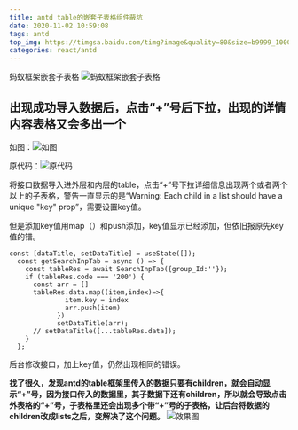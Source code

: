 ```yaml
---
title: antd table的嵌套子表格组件蔽坑
date: 2020-11-02 10:59:08
tags: antd
top_img: https://timgsa.baidu.com/timg?image&quality=80&size=b9999_10000&sec=1604395474516&di=5b3d068a6675d7af96d2f139b9a0f27d&imgtype=0&src=http%3A%2F%2Fb-ssl.duitang.com%2Fuploads%2Fitem%2F201810%2F28%2F20181028183440_RtJC3.thumb.700_0.jpeg
categories: react/antd
---
```

蚂蚁框架嵌套子表格
![蚂蚁框架嵌套子表格](https://upload-images.jianshu.io/upload_images/11060508-985034350b209e6e.png?imageMogr2/auto-orient/strip%7CimageView2/2/w/1240)


## 出现成功导入数据后，点击“+”号后下拉，出现的详情内容表格又会多出一个
如图：![如图](https://upload-images.jianshu.io/upload_images/11060508-4092407da1046e0d.png?imageMogr2/auto-orient/strip%7CimageView2/2/w/1240)

原代码：![原代码](https://upload-images.jianshu.io/upload_images/11060508-f401ea5538ec69c2.png?imageMogr2/auto-orient/strip%7CimageView2/2/w/1240)

将接口数据导入进外层和内层的table，点击“+”号下拉详细信息出现两个或者两个以上的子表格，警告一直显示的是“Warning: Each child in a list should have a unique "key" prop”，需要设置key值。

但是添加key值用map（）和push添加，key值显示已经添加，但依旧报原先key值的错。
```
const [dataTitle, setDataTitle] = useState([]);
  const getSearchInpTab = async () => {
    const tableRes = await SearchInpTab({group_Id:''});
    if (tableRes.code === '200') {
      const arr = []
      tableRes.data.map((item,index)=>{
              item.key = index
              arr.push(item)
            })
            setDataTitle(arr);
      // setDataTitle([...tableRes.data]);
    }
  };
```
后台修改接口，加上key值，仍然出现相同的错误。


**找了很久，发现antd的table框架里传入的数据只要有children，就会自动显示“+”号，因为接口传入的数据里，其子数据下还有children，所以就会导致点击外表格的“+”号，子表格里还会出现多个带“+”号的子表格，让后台将数据的children改成lists之后，变解决了这个问题。**
![效果图](https://upload-images.jianshu.io/upload_images/11060508-314faf2f6a4a5f2b.png?imageMogr2/auto-orient/strip%7CimageView2/2/w/1240)
